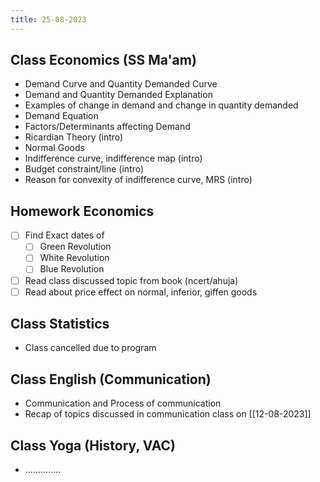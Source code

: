```yaml
---
title: 25-08-2023
---
```


## Class Economics (SS Ma'am)
- Demand Curve and Quantity Demanded Curve
- Demand and Quantity Demanded Explanation
- Examples of change in demand and change in quantity demanded
- Demand Equation
- Factors/Determinants affecting Demand
- Ricardian Theory (intro)
- Normal Goods
- Indifference curve, indifference map (intro)
- Budget constraint/line (intro)
- Reason for convexity of indifference curve, MRS (intro)

## Homework Economics
- [ ] Find Exact dates of
	- [ ] Green Revolution
	- [ ] White Revolution
	- [ ] Blue Revolution
- [ ] Read class discussed topic from book (ncert/ahuja)
- [ ] Read about price effect on normal, inferior, giffen goods

## Class Statistics
- Class cancelled due to program


## Class English (Communication)
- Communication and Process of communication
- Recap of topics discussed in communication class on [[12-08-2023]]


## Class Yoga (History, VAC)
- ..............